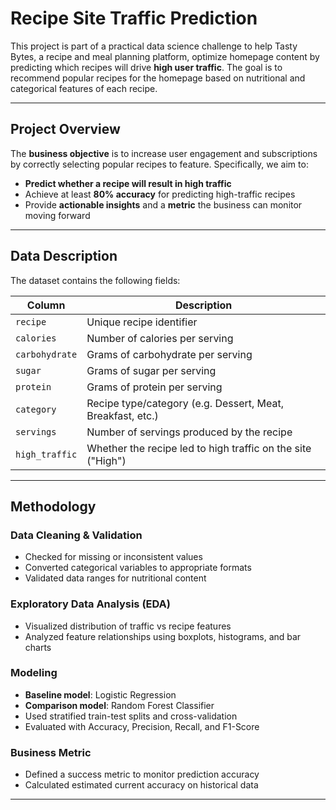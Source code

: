 #  Recipe Site Traffic Prediction

This project is part of a practical data science challenge to help Tasty Bytes, a recipe and meal planning platform, optimize homepage content by predicting which recipes will drive **high user traffic**. The goal is to recommend popular recipes for the homepage based on nutritional and categorical features of each recipe.

---

##  Project Overview

The **business objective** is to increase user engagement and subscriptions by correctly selecting popular recipes to feature. Specifically, we aim to:

- **Predict whether a recipe will result in high traffic**
- Achieve at least **80% accuracy** for predicting high-traffic recipes
- Provide **actionable insights** and a **metric** the business can monitor moving forward

---

##  Data Description

The dataset contains the following fields:

| Column        | Description                                                |
|---------------|------------------------------------------------------------|
| `recipe`      | Unique recipe identifier                                   |
| `calories`    | Number of calories per serving                             |
| `carbohydrate`| Grams of carbohydrate per serving                          |
| `sugar`       | Grams of sugar per serving                                 |
| `protein`     | Grams of protein per serving                               |
| `category`    | Recipe type/category (e.g. Dessert, Meat, Breakfast, etc.) |
| `servings`    | Number of servings produced by the recipe                  |
| `high_traffic`| Whether the recipe led to high traffic on the site ("High")|

---

##  Methodology

###  Data Cleaning & Validation
- Checked for missing or inconsistent values
- Converted categorical variables to appropriate formats
- Validated data ranges for nutritional content

### Exploratory Data Analysis (EDA)
- Visualized distribution of traffic vs recipe features
- Analyzed feature relationships using boxplots, histograms, and bar charts

###  Modeling
- **Baseline model**: Logistic Regression
- **Comparison model**: Random Forest Classifier
- Used stratified train-test splits and cross-validation
- Evaluated with Accuracy, Precision, Recall, and F1-Score

###  Business Metric
- Defined a success metric to monitor prediction accuracy
- Calculated estimated current accuracy on historical data

---








